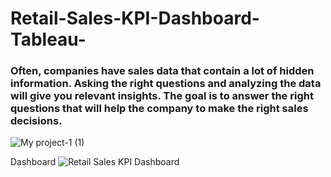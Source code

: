 # Retail-Sales-KPI-Dashboard-Tableau-
### Often, companies have sales data that contain a lot of hidden information. Asking the right questions and analyzing the data will give you relevant insights. The goal is to answer the right questions that will help the company to make the right sales decisions.
![My project-1 (1)](https://user-images.githubusercontent.com/56476064/199649898-fe3374e6-f88d-4f39-ad85-579b67de480f.jpg)

Dashboard
![Retail Sales KPI Dashboard](https://user-images.githubusercontent.com/56476064/199649982-571b24ba-31db-4e7a-8210-f40445cef06d.jpg)

